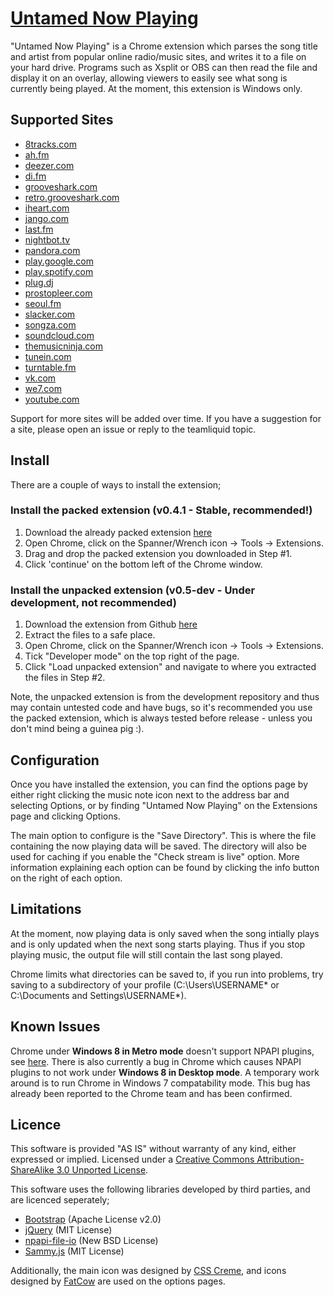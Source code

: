 [Untamed Now Playing](https://github.com/untamed0/Untamed-Now-Playing)
=================
"Untamed Now Playing" is a Chrome extension which parses the song title and artist from popular online radio/music sites, and writes it to a file on your hard drive. Programs such as Xsplit or OBS can then read the file and display it on an overlay, allowing viewers to easily see what song is currently being played. At the moment, this extension is Windows only.

Supported Sites
--------------------------------------
* [8tracks.com](http://8tracks.com)
* [ah.fm](http://ah.fm)
* [deezer.com](http://deezer.com)
* [di.fm](http://di.fm)
* [grooveshark.com](http://grooveshark.com)
* [retro.grooveshark.com](http://retro.grooveshark.com)
* [iheart.com](http://iheart.com)
* [jango.com](http://jango.com)
* [last.fm](http://last.fm)
* [nightbot.tv](http://nightbot.tv)
* [pandora.com](http://pandora.com)
* [play.google.com](http://play.google.com)
* [play.spotify.com](http://play.spotify.com)
* [plug.dj](http://plug.dj)
* [prostopleer.com](prostopleer.com)
* [seoul.fm](http://seoul.fm)
* [slacker.com](http://slacker.com)
* [songza.com](http://songza.com)
* [soundcloud.com](http://soundcloud.com)
* [themusicninja.com](themusicninja.com)
* [tunein.com](http://tunein.com)
* [turntable.fm](http://turntable.fm)
* [vk.com](http://vk.com)
* [we7.com](http://we7.com)
* [youtube.com](http://youtube.com)

Support for more sites will be added over time. If you have a suggestion for a site, please open an issue or reply to the teamliquid topic.

Install
--------------------------------------
There are a couple of ways to install the extension;

### Install the packed extension (v0.4.1 - Stable, recommended!)
1. Download the already packed extension [here](http://ipaddr.me/unp/download.php)
2. Open Chrome, click on the Spanner/Wrench icon -> Tools -> Extensions.
3. Drag and drop the packed extension you downloaded in Step #1.
4. Click 'continue' on the bottom left of the Chrome window.

### Install the unpacked extension (v0.5-dev - Under development, not recommended)
1. Download the extension from Github [here](https://github.com/untamed0/Untamed-Now-Playing/zipball/master)
2. Extract the files to a safe place.
3. Open Chrome, click on the Spanner/Wrench icon -> Tools -> Extensions.
4. Tick "Developer mode" on the top right of the page.
5. Click "Load unpacked extension" and navigate to where you extracted the files in Step #2.

Note, the unpacked extension is from the development repository and thus may contain untested code and have bugs, so it's recommended you use the packed extension, which is always tested before release - unless you don't mind being a guinea pig :).

Configuration
--------------------------------------
Once you have installed the extension, you can find the options page by either right clicking the music note icon next to the address bar and selecting Options, or by finding "Untamed Now Playing" on the Extensions page and clicking Options.

The main option to configure is the "Save Directory". This is where the file containing the now playing data will be saved. The directory will also be used for caching if you enable the "Check stream is live" option. More information explaining each option can be found by clicking the info button on the right of each option.

Limitations
--------------------------------------
At the moment, now playing data is only saved when the song intially plays and is only updated when the next song starts playing. Thus if you stop playing music, the output file will still contain the last song played.

Chrome limits what directories can be saved to, if you run into problems, try saving to a subdirectory of your profile (C:\Users\USERNAME\* or C:\Documents and Settings\USERNAME\*).

Known Issues
--------------------------------------
Chrome under **Windows 8 in Metro mode** doesn't support NPAPI plugins, see [here](http://blog.chromium.org/2012/07/npapi-plug-ins-in-windows-8-metro-mode.html). There is also currently a bug in Chrome which causes NPAPI plugins to not work under **Windows 8 in Desktop mode**. A temporary work around is to run Chrome in Windows 7 compatability mode. This bug has already been reported to the Chrome team and has been confirmed.

Licence
--------------------------------------
This software is provided "AS IS" without warranty of any kind, either expressed or implied. Licensed under a [Creative Commons Attribution-ShareAlike 3.0 Unported License](http://creativecommons.org/licenses/by-sa/3.0/deed).

This software uses the following libraries developed by third parties, and are licenced seperately;
* [Bootstrap](http://twitter.github.com/bootstrap) (Apache License v2.0)
* [jQuery](http://jquery.com) (MIT License)
* [npapi-file-io](http://code.google.com/p/npapi-file-io) (New BSD License)
* [Sammy.js](http://sammyjs.org) (MIT License)

Additionally, the main icon was designed by [CSS Creme](http://csscreme.com/freeicons/), and icons designed by [FatCow](http://www.fatcow.com/free-icons) are used on the options pages.